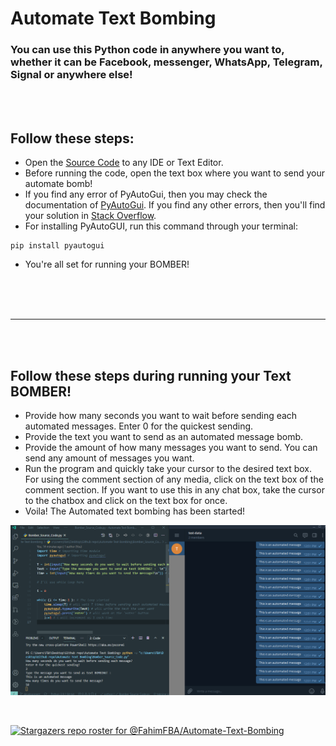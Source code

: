# Automate Text Bombing

### You can use this Python code in anywhere you want to, whether it can be Facebook, messenger, WhatsApp, Telegram, Signal or anywhere else!

<br>
<br>

## Follow these steps:
- Open the [Source Code](Bomber_Source_Code.py) to any IDE or Text Editor.
- Before running the code, open the text box where you want to send your automate bomb!
- If you find any error of PyAutoGui, then you may check the documentation of [PyAutoGui](https://pypi.org/project/PyAutoGUI/). If you find any other errors, then you'll find your solution in [Stack Overflow](https://stackoverflow.com/).
- For installing PyAutoGUI, run this command through your terminal:
 ```
 pip install pyautogui
 ```
- You're all set for running your BOMBER!
<br>
<br>
<br>

---------------------------------------------

<br>
<br>

## Follow these steps during running your Text BOMBER!

- Provide how many seconds you want to wait before sending each automated messages. Enter 0 for the quickest sending.
- Provide the text you want to send as an automated message bomb.
- Provide the amount of how many messages you want to send. You can send any amount of messages you want.
- Run the program and quickly take your cursor to the desired text box. For using the comment section of any media, click on the text box of the comment section. If you want to use this in any chat box, take the cursor to the chatbox and click on the text box for once.
- Voila! The Automated text bombing has been started!

![Output Sample](img/text_bombing.png)


<br>


[![Stargazers repo roster for @FahimFBA/Automate-Text-Bombing](https://reporoster.com/stars/FahimFBA/Automate-Text-Bombing)](https://github.com/FahimFBA/Automate-Text-Bombing/stargazers)
